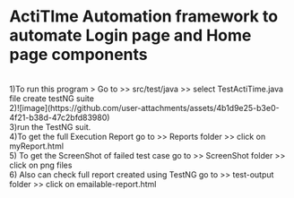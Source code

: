 <h1>ActiTIme Automation framework to automate Login page and Home page components</h1><br>
1)To run this program > Go to >> src/test/java >> select TestActiTime.java file create testNG suite <br>
2)![image](https://github.com/user-attachments/assets/4b1d9e25-b3e0-4f21-b38d-47c2bfd83980)<br>
3)run the TestNG suit.<br>
4)To get the full Execution Report go to >>   Reports folder >> click on myReport.html<br>
5) To get the ScreenShot of failed test case go to >> ScreenShot folder >> click on png files <br>
6) Also can check full report created using TestNG go to >> test-output folder >> click on emailable-report.html <br>


